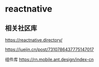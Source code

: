 # reactnative

## 相关社区库

https://reactnative.directory/

https://juejin.cn/post/7310786437775147017

组件库 https://rn.mobile.ant.design/index-cn
